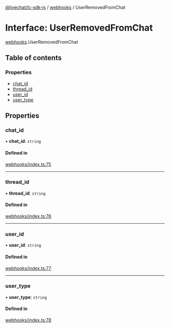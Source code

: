 [@livechat/lc-sdk-js](../README.md) / [webhooks](../modules/webhooks.md) / UserRemovedFromChat

# Interface: UserRemovedFromChat

[webhooks](../modules/webhooks.md).UserRemovedFromChat

## Table of contents

### Properties

- [chat\_id](webhooks.UserRemovedFromChat.md#chat_id)
- [thread\_id](webhooks.UserRemovedFromChat.md#thread_id)
- [user\_id](webhooks.UserRemovedFromChat.md#user_id)
- [user\_type](webhooks.UserRemovedFromChat.md#user_type)

## Properties

### chat\_id

• **chat\_id**: `string`

#### Defined in

[webhooks/index.ts:75](https://github.com/livechat/lc-sdk-js/blob/25e113d/src/webhooks/index.ts#L75)

___

### thread\_id

• **thread\_id**: `string`

#### Defined in

[webhooks/index.ts:76](https://github.com/livechat/lc-sdk-js/blob/25e113d/src/webhooks/index.ts#L76)

___

### user\_id

• **user\_id**: `string`

#### Defined in

[webhooks/index.ts:77](https://github.com/livechat/lc-sdk-js/blob/25e113d/src/webhooks/index.ts#L77)

___

### user\_type

• **user\_type**: `string`

#### Defined in

[webhooks/index.ts:78](https://github.com/livechat/lc-sdk-js/blob/25e113d/src/webhooks/index.ts#L78)
